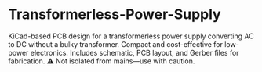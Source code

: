 # Transformerless-Power-Supply
KiCad-based PCB design for a transformerless power supply converting AC to DC without a bulky transformer. Compact and cost-effective for low-power electronics. Includes schematic, PCB layout, and Gerber files for fabrication. ⚠️ Not isolated from mains—use with caution.
